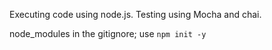 Executing code using node.js.
Testing using Mocha and chai.

node_modules in the gitignore; use `npm init -y`